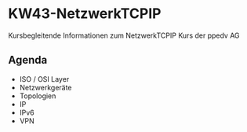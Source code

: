 # KW43-NetzwerkTCPIP
Kursbegleitende Informationen zum NetzwerkTCPIP Kurs der ppedv AG

## Agenda
- ISO / OSI Layer
- Netzwerkgeräte
- Topologien
- IP
- IPv6
- VPN
